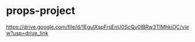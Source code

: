 # props-project
https://drive.google.com/file/d/1EgulXspFrsEnU0ScQv0IBRw3TlMhkiOC/view?usp=drive_link
